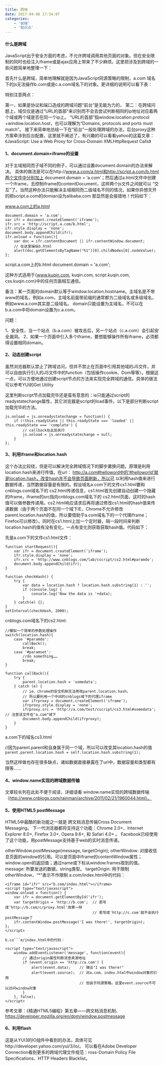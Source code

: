 ```yaml
---
title: 跨域
date: 2017-04-06 17:54:07
categories:
    - '前端'
    - '知识点'
---
```


#### 什么是跨域

JavaScript出于安全方面的考虑，不允许跨域调用其他页面的对象。但在安全限制的同时也给注入iframe或是ajax应用上带来了不少麻烦。这里把涉及到跨域的一些问题简单地整理一下：
<!--more-->
首先什么是跨域，简单地理解就是因为JavaScript同源策略的限制，a.com 域名下的js无法操作b.com或是c.a.com域名下的对象。更详细的说明可以看下表：



特别注意两点：

第一，如果是协议和端口造成的跨域问题“前台”是无能为力的，
第二：在跨域问题上，域仅仅是通过“URL的首部”来识别而不会去尝试判断相同的ip地址对应着两个域或两个域是否在同一个ip上。
“URL的首部”指window.location.protocol +window.location.host，也可以理解为“Domains, protocols and ports must match”。
接下来简单地总结一下在“前台”一般处理跨域的办法，后台proxy这种方案牵涉到后台配置，这里就不阐述了，有兴趣的可以看看yahoo的这篇文章：《JavaScript: Use a Web Proxy for Cross-Domain XMLHttpRequest Calls》

#### 1、document.domain+iframe的设置

对于主域相同而子域不同的例子，可以通过设置document.domain的办法来解决。 具体的做法是可以在http://www.a.com/a.html和http://script.a.com/b.html两个文件中分别加上 document.domain = ‘a.com’；然后通过a.html文件中创建一个iframe，去控制iframe的contentDocument，这样两个js文件之间就可以 “交互”了。当然这种办法只能解决主域相同而二级域名不同的情况，如果你异想天开的把script.a.com的domian设为alibaba.com 那显然是会报错地！代码如下：

www.a.com上的a.html
```
document.domain = 'a.com';
var ifr = document.createElement('iframe');
ifr.src = 'http://script.a.com/b.html';
ifr.style.display = 'none';
document.body.appendChild(ifr);
ifr.onload = function(){
    var doc = ifr.contentDocument || ifr.contentWindow.document;
    // 在这里操纵b.html
    alert(doc.getElementsByTagName("h1")[0].childNodes[0].nodeValue);
};
```
script.a.com上的b.html
document.domain = 'a.com';

这种方式适用于{www.kuqin.com, kuqin.com, script.kuqin.com, css.kuqin.com}中的任何页面相互通信。

备注：某一页面的domain默认等于window.location.hostname。主域名是不带www的域名，例如a.com，主域名前面带前缀的通常都为二级域名或多级域名，例如www.a.com其实是二级域名。 domain只能设置为主域名，不可以在b.a.com中将domain设置为c.a.com。

问题：

1、安全性，当一个站点（b.a.com）被攻击后，另一个站点（c.a.com）会引起安全漏洞。
2、如果一个页面中引入多个iframe，要想能够操作所有iframe，必须都得设置相同domain。

#### 2、动态创建script

虽然浏览器默认禁止了跨域访问，但并不禁止在页面中引用其他域的JS文件，并可以自由执行引入的JS文件中的function（包括操作cookie、Dom等等）。根据这一点，可以方便地通过创建script节点的方法来实现完全跨域的通信。具体的做法可以参考YUI的Get Utility

这里判断script节点加载完毕还是蛮有意思的：ie只能通过script的readystatechange属性，其它浏览器是script的load事件。以下是部分判断script加载完毕的方法。
```
js.onload = js.onreadystatechange = function() {
    if (!this.readyState || this.readyState === 'loaded' || this.readyState === 'complete') {
        // callback在此处执行
        js.onload = js.onreadystatechange = null;
    }
};
```
#### 3、利用iframe和location.hash

这个办法比较绕，但是可以解决完全跨域情况下的脚步置换问题。原理是利用location.hash来进行传值。在url： http://a.com#helloword中的‘#helloworld’就是location.hash，改变hash并不会导致页面刷新，所以可 以利用hash值来进行数据传递，当然数据容量是有限的。假设域名a.com下的文件cs1.html要和cnblogs.com域名下的 cs2.html传递信息，cs1.html首先创建自动创建一个隐藏的iframe，iframe的src指向cnblogs.com域名下的 cs2.html页面，这时的hash值可以做参数传递用。cs2.html响应请求后再将通过修改cs1.html的hash值来传递数据（由于两个页面不在同一个域下IE、Chrome不允许修改parent.location.hash的值，所以要借助于a.com域名下的一个代理iframe；Firefox可以修改）。同时在cs1.html上加一个定时器，隔一段时间来判断location.hash的值有没有变化，一点有变化则获取获取hash值。代码如下：

先是a.com下的文件cs1.html文件：
```
function startRequest(){
    var ifr = document.createElement('iframe');
    ifr.style.display = 'none';
    ifr.src = 'http://www.cnblogs.com/lab/cscript/cs2.html#paramdo';
    document.body.appendChild(ifr);
}

function checkHash() {
    try {
        var data = location.hash ? location.hash.substring(1) : '';
        if (console.log) {
            console.log('Now the data is '+data);
        }
    } catch(e) {};
}
setInterval(checkHash, 2000);
```
cnblogs.com域名下的cs2.html:
```
//模拟一个简单的参数处理操作
switch(location.hash){
    case '#paramdo':
        callBack();
        break;
    case '#paramset':
        //do something……
        break;
}

function callBack(){
    try {
        parent.location.hash = 'somedata';
    } catch (e) {
        // ie、chrome的安全机制无法修改parent.location.hash，
        // 所以要利用一个中间的cnblogs域下的代理iframe
        var ifrproxy = document.createElement('iframe');
        ifrproxy.style.display = 'none';
        ifrproxy.src = 'http://a.com/test/cscript/cs3.html#somedata';    // 注意该文件在"a.com"域下
        document.body.appendChild(ifrproxy);
    }
}
```
a.com下的域名cs3.html

//因为parent.parent和自身属于同一个域，所以可以改变其location.hash的值
`parent.parent.location.hash = self.location.hash.substring(1);`

当然这样做也存在很多缺点，诸如数据直接暴露在了url中，数据容量和类型都有限等……

#### 4、window.name实现的跨域数据传输

文章较长列在此处不便于阅读，详细请看 window.name实现的跨域数据传输（http://www.cnblogs.com/rainman/archive/2011/02/21/1960044.html）。

#### 5、使用HTML5 postMessage

HTML5中最酷的新功能之一就是 跨文档消息传输Cross Document Messaging。 下一代浏览器都将支持这个功能：Chrome 2.0+、Internet Explorer 8.0+, Firefox 3.0+, Opera 9.6+, 和 Safari 4.0+ 。 Facebook已经使用了这个功能，用postMessage支持基于web的实时消息传递。

otherWindow.postMessage(message, targetOrigin);
otherWindow: 对接收信息页面的window的引用。可以是页面中iframe的contentWindow属性；window.open的返回值；通过name或下标从window.frames取到的值。
message: 所要发送的数据，string类型。
targetOrigin: 用于限制otherWindow，“*”表示不作限制
a.com/index.html中的代码：
```
<iframe id="ifr" src="b.com/index.html"></iframe>
<script type="text/javascript">
window.onload = function() {
    var ifr = document.getElementById('ifr');
    var targetOrigin = 'http://b.com';  // 若写成'http://b.com/c/proxy.html'效果一样
                                        // 若写成'http://c.com'就不会执行postMessage了
    ifr.contentWindow.postMessage('I was there!', targetOrigin);
};
</script>

b.co```m/index.html中的代码：
```
```
<script type="text/javascript">
    window.addEventListener('message', function(event){
        // 通过origin属性判断消息来源地址
        if (event.origin == 'http://a.com') {
            alert(event.data);    // 弹出"I was there!"
            alert(event.source);  // 对a.com、index.html中window对象的引用
                                  // 但由于同源策略，这里event.source不可以访问window对象
        }
    }, false);
</script>
```
参考文章：《精通HTML5编程》第五章——跨文档消息机制、https://developer.mozilla.org/en/dom/window.postmessage


#### 6、利用flash

这是从YUI3的IO组件中看到的办法，具体可见http://developer.yahoo.com/yui/3/io/。
可以看在Adobe Developer Connection看到更多的跨域代理文件规范：ross-Domain Policy File Specifications、HTTP Headers Blacklist。
